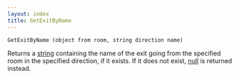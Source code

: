 ```yaml
---
layout: index
title: GetExitByName
---
```


    GetExitByName (object from room, string direction name)

Returns a [string](../types/string.html) containing the name of the exit going from the specified room in the specified direction, if it exists. If it does not exist, [null](../types/null.html) is returned instead.
